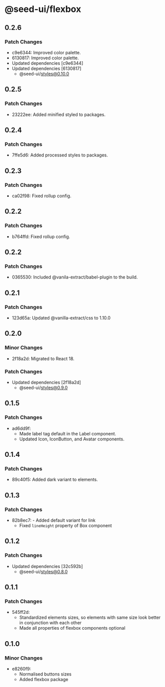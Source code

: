 # @seed-ui/flexbox

## 0.2.6

### Patch Changes

- c9e6344: Improved color palette.
- 6130817: Improved color palette.
- Updated dependencies [c9e6344]
- Updated dependencies [6130817]
  - @seed-ui/styles@0.10.0

## 0.2.5

### Patch Changes

- 23222ee: Added minified styled to packages.

## 0.2.4

### Patch Changes

- 7ffe5d6: Added processed styles to packages.

## 0.2.3

### Patch Changes

- ca02f98: Fixed rollup config.

## 0.2.2

### Patch Changes

- b764ffd: Fixed rollup config.

## 0.2.2

### Patch Changes

- 0365530: Included @vanila-extract/babel-plugin to the build.

## 0.2.1

### Patch Changes

- 123d65a: Updated @vanilla-extract/css to 1.10.0

## 0.2.0

### Minor Changes

- 2f18a2d: Migrated to React 18.

### Patch Changes

- Updated dependencies [2f18a2d]
  - @seed-ui/styles@0.9.0

## 0.1.5

### Patch Changes

- ad6dd9f:
  - Made label tag default in the Label component.
  - Updated Icon, IconButton, and Avatar components.

## 0.1.4

### Patch Changes

- 89c40f5: Added dark variant to elements.

## 0.1.3

### Patch Changes

- 82b8ec7: - Added default variant for link
  - Fixed `lineHeight` property of Box component

## 0.1.2

### Patch Changes

- Updated dependencies [32c592b]
  - @seed-ui/styles@0.8.0

## 0.1.1

### Patch Changes

- 545ff2d:
  - Standardized elements sizes, so elements with same size look better in conjunction with each other
  - Made all properties of flexbox components optional

## 0.1.0

### Minor Changes

- e8260f9:
  - Normalised buttons sizes
  - Added flexbox package
